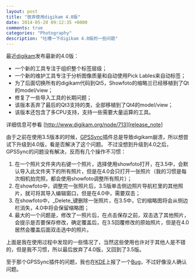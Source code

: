 ```yaml
---
layout: post
title: "放弃使用digikam 4.0版"
date: 2014-05-20 09:12:35 +0000
comments: true
categories: "Photography"
description: "吐槽一下digikam 4.0版的一些问题"
---
```


最近[digikam][digikam_link]发布最新的4.0版：

- 一个新的工具专注于组织整个标签层级；
- 一个新的维护工具专注于分析图像质量和自动使用Pick Lables来自动标签；
- 为了后面切换所有的digikam代码到Qt5，Showfoto的缩略兰已经移植到了Qt的model/view；
- 修复了一些导入工具的长期问题；
- 该版本丢弃了最后的Qt3支持的类，全部移植到了Qt4的model/view；
- 该版本还包含了多CPU支持，支持一些需要大量运算的工具。
<!-- more -->

详细信息可参看 [http://www.digikam.org/node/713][release_note]

由于之前在使用3.5版本的时候，[GPSSync][GPSSync_link]插件总是导致digikam崩溃，所以想尝试下升级到4.0版，看是否解决了这个问题。
不过没想到升级到4.0之后，GPSSync的问题没有解决，反而有几个操作不习惯：

1. 在一个照片文件夹内右键一个照片，选择使用showfoto打开，在3.5中，会默认导入此文件夹下的所有照片，但是在4.0会只打开一张照片（我的习惯是每次相机拍完照，都会使用showfoto调整所有照片）；
2. 在showfoto中，调整完一张照片后，3.5版单击侧边照片导航栏里的其他照片，就可将其导入编辑窗口，但是在4.0中，需要双击；
3. 在showfoto中，_Delete_键删除一张照片，在3.5中，它的缩略图将会从侧边栏消失，4.0中将会保留缩略图；
4. 最大的一个问题是，修改了一照片后，在点击保存之前，双击选了其他照片，会提示是否要保存修改，确定覆盖后，在3.5回覆修改的原始照片，但是在4.0居然会覆盖后面双击选中的照片。

上面是我在使用过程中发现的一些情况了，当然这些使用也许对于其他人是不错的，但是我不习惯，所以最后放弃了4.0版，又回到了3.5版。

至于那个GPSSync插件的问题，我也在[KDE][KDE_link]上报了一个[Bug][Bug_link]，不过好像没人确认问题。

[digikam_link]: http://www.digikam.org/
[release_note]: http://www.digikam.org/node/713
[GPSSync_link]: http://www.digikam.org/node/349
[KDE_link]: http://www.kde.org
[Bug_link]: https://bugs.kde.org/show_bug.cgi?id=334817
